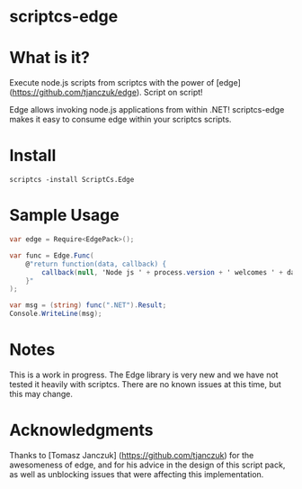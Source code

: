scriptcs-edge
=============

# What is it?

Execute node.js scripts from scriptcs with the power of [edge] (https://github.com/tjanczuk/edge). Script on script!

Edge allows invoking node.js applications from within .NET! scriptcs-edge makes it easy to consume edge within your scriptcs scripts.

# Install
```
scriptcs -install ScriptCs.Edge
```

# Sample Usage
```csharp
var edge = Require<EdgePack>();

var func = Edge.Func(
	@"return function(data, callback) {
		callback(null, 'Node js ' + process.version + ' welcomes ' + data);
	}"
);

var msg = (string) func(".NET").Result;
Console.WriteLine(msg);
```

# Notes
This is a work in progress. The Edge library is very new and we have not tested it heavily with scriptcs. There are no known issues at this time, but this may change. 

# Acknowledgments
Thanks to [Tomasz Janczuk] (https://github.com/tjanczuk) for the awesomeness of edge, and for his advice in the design of this script pack, as well as unblocking issues that were affecting this implementation.


